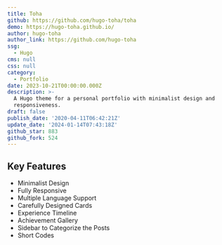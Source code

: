 ```yaml
---
title: Toha
github: https://github.com/hugo-toha/toha
demo: https://hugo-toha.github.io/
author: hugo-toha
author_link: https://github.com/hugo-toha
ssg:
  - Hugo
cms: null
css: null
category:
  - Portfolio
date: 2023-10-21T00:00:00.000Z
description: >-
  A Hugo theme for a personal portfolio with minimalist design and
  responsiveness.
draft: false
publish_date: '2020-04-11T06:42:21Z'
update_date: '2024-01-14T07:43:18Z'
github_star: 883
github_fork: 524
---
```


## Key Features

- Minimalist Design
- Fully Responsive
- Multiple Language Support
- Carefully Designed Cards
- Experience Timeline
- Achievement Gallery
- Sidebar to Categorize the Posts
- Short Codes
